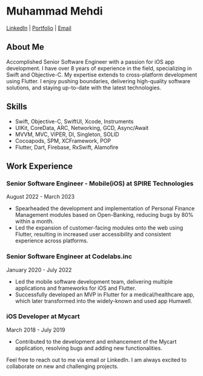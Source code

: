 # Muhammad Mehdi

[LinkedIn](https://www.linkedin.com/in/muhammad-mehdi) | [Portfolio](https://www.yourportfolio.com) | [Email](mailto:arsalanjaf@gmail.com)

## About Me

Accomplished Senior Software Engineer with a passion for iOS app development. I have over 8 years of experience in the field, specializing in Swift and Objective-C. My expertise extends to cross-platform development using Flutter. I enjoy pushing boundaries, delivering high-quality software solutions, and staying up-to-date with the latest technologies.

## Skills

- Swift, Objective-C, SwiftUI, Xcode, Instruments
- UIKit, CoreData, ARC, Networking, GCD, Async/Await
- MVVM, MVC, VIPER, DI, Singleton, SOLID
- Cocoapods, SPM, XCFramework, POP
- Flutter, Dart, Firebase, RxSwift, Alamofire

## Work Experience

### Senior Software Engineer - Mobile(iOS) at SPIRE Technologies
August 2022 - March 2023

- Spearheaded the development and implementation of Personal Finance Management modules based on Open-Banking, reducing bugs by 80% within a month.
- Led the expansion of customer-facing modules onto the web using Flutter, resulting in increased user accessibility and consistent experience across platforms.

### Senior Software Engineer at Codelabs.inc
January 2020 - July 2022

- Led the mobile software development team, delivering multiple applications and frameworks for iOS and Flutter.
- Successfully developed an MVP in Flutter for a medical/healthcare app, which later transformed into the widely-known and used app Humwell.

### iOS Developer at Mycart
March 2018 - July 2019

- Contributed to the development and enhancement of the Mycart application, resolving bugs and adding new functionalities.

Feel free to reach out to me via email or LinkedIn. I am always excited to collaborate on new and challenging projects.


<!--
**arsalanj/arsalanj** is a ✨ _special_ ✨ repository because its `README.md` (this file) appears on your GitHub profile.

Here are some ideas to get you started:

- 🔭 I’m currently working on ...
- 🌱 I’m currently learning ...
- 👯 I’m looking to collaborate on ...
- 🤔 I’m looking for help with ...
- 💬 Ask me about ...
- 📫 How to reach me: ...
- 😄 Pronouns: ...
- ⚡ Fun fact: ...
-->
